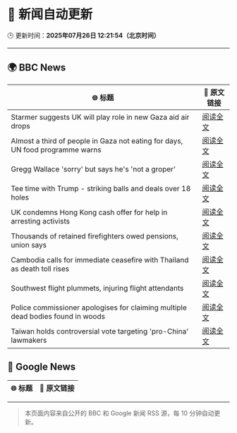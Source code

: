# 🧠 新闻自动更新

🕒 更新时间：**2025年07月26日 12:21:54（北京时间）**

---

## 🌍 BBC News

| 🌐 标题 | 🔗 原文链接 |
|--------|-------------|
| Starmer suggests UK will play role in new Gaza aid air drops | [阅读全文](https://www.bbc.com/news/articles/cr5v5568mzro) |
| Almost a third of people in Gaza not eating for days, UN food programme warns | [阅读全文](https://www.bbc.com/news/articles/ckgjg81qqwvo) |
| Gregg Wallace 'sorry' but says he's 'not a groper' | [阅读全文](https://www.bbc.com/news/articles/c335grk668lo) |
| Tee time with Trump - striking balls and deals over 18 holes | [阅读全文](https://www.bbc.com/news/articles/cly2y4w47deo) |
| UK condemns Hong Kong cash offer for help in arresting activists | [阅读全文](https://www.bbc.com/news/articles/cdx069we39xo) |
| Thousands of retained firefighters owed pensions, union says | [阅读全文](https://www.bbc.com/news/articles/cn5k5gykvklo) |
| Cambodia calls for immediate ceasefire with Thailand as death toll rises | [阅读全文](https://www.bbc.com/news/articles/cy9x99n79v8o) |
| Southwest flight plummets, injuring flight attendants | [阅读全文](https://www.bbc.com/news/articles/c0l68811dkjo) |
| Police commissioner apologises for claiming multiple dead bodies found in woods | [阅读全文](https://www.bbc.com/news/articles/c1e0e1wypljo) |
| Taiwan holds controversial vote targeting 'pro-China' lawmakers | [阅读全文](https://www.bbc.com/news/articles/cn8185e19l4o) |

## 📰 Google News

| 🌐 标题 | 🔗 原文链接 |
|--------|-------------|

---
> 本页面内容来自公开的 BBC 和 Google 新闻 RSS 源，每 10 分钟自动更新。
